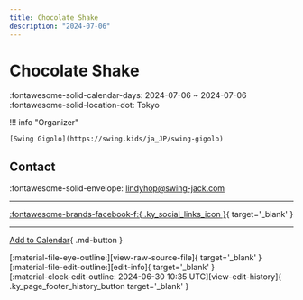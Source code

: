 ```yaml
---
title: Chocolate Shake
description: "2024-07-06"
---
```


# Chocolate Shake 

:fontawesome-solid-calendar-days: 2024-07-06 ~ 2024-07-06  
:fontawesome-solid-location-dot: Tokyo  

!!! info "Organizer"

    [Swing Gigolo](https://swing.kids/ja_JP/swing-gigolo)  

## Contact

:fontawesome-solid-envelope: <lindyhop@swing-jack.com>  

---

 [:fontawesome-brands-facebook-f:{ .ky_social_links_icon }](https://www.facebook.com/events/966662868308079){ target='_blank' }

---

[Add to Calendar](https://swing.news/ics/en/2024/ja_JP/chocolate-shake-07-2024.ics){ .md-button }

<div class="ky_page_footer" markdown>
<div class="ky_page_footer_trailing" markdown="span">
[:material-file-eye-outline:][view-raw-source-file]{ target='_blank' }
[:material-file-edit-outline:][edit-info]{ target='_blank' }
</div>
<div class="ky_page_footer_leading" markdown="span">
[:material-clock-edit-outline: 2024-06-30 10:35 UTC][view-edit-history]{ .ky_page_footer_history_button target='_blank' }
</div>
</div>

[view-raw-source-file]: https://github.com/swingdance/events/blob/main/2024/ja_JP/chocolate-shake-07-2024.json "View Raw Source File"
[edit-info]: https://github.com/swingdance/events/issues/new?assignees=&labels=update+event&projects=&template=03-update_entity.yml&title=%5B2024%2Fja_JP%5D%20Chocolate%20Shake&region=ja_JP&year=2024&id=chocolate-shake-07-2024&name=Chocolate%20Shake&org_id=swing-gigolo "Edit Info"

[view-edit-history]: https://github.com/swingdance/events/commits/main/2024/ja_JP/chocolate-shake-07-2024.json "View Edit History"
